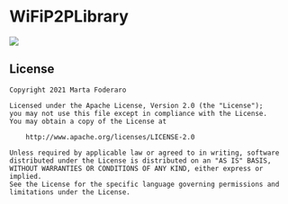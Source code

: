 # WiFiP2PLibrary

[![](https://jitpack.io/v/Matij/WiFiP2PLibrary.svg)](https://jitpack.io/#Matij/WiFiP2PLibrary)

## License

````
Copyright 2021 Marta Foderaro

Licensed under the Apache License, Version 2.0 (the "License");
you may not use this file except in compliance with the License.
You may obtain a copy of the License at

    http://www.apache.org/licenses/LICENSE-2.0

Unless required by applicable law or agreed to in writing, software
distributed under the License is distributed on an "AS IS" BASIS,
WITHOUT WARRANTIES OR CONDITIONS OF ANY KIND, either express or implied.
See the License for the specific language governing permissions and
limitations under the License.

